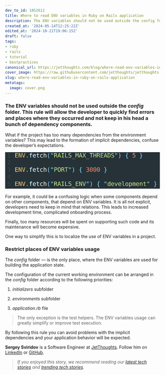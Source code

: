 ```yaml
---
dev_to_id: 1852612
title: Where to read ENV variables in Ruby on Rails application
description: The ENV variables should not be used outside the config folder. This rule will allow the...
created_at: '2024-05-14T12:25:22Z'
edited_at: '2024-10-21T19:06:15Z'
draft: false
tags:
- ruby
- rails
- tutorial
- bestpractices
canonical_url: https://jetthoughts.com/blog/where-read-env-variables-in-ruby-on-rails-application/
cover_image: https://raw.githubusercontent.com/jetthoughts/jetthoughts.github.io/master/content/blog/where-read-env-variables-in-ruby-on-rails-application/cover.png
slug: where-read-env-variables-in-ruby-on-rails-application
metatags:
  image: cover.png
---
```


### The ENV variables should not be used outside the *config* folder. This rule will allow the developer to quickly find errors and places where they occurred and not keep in his head a bunch of dependency components.

What if the project has too many dependencies from the environment variables? This may lead to the formation of implicit dependencies, confuse the developer’s expectations.

![](file_0.png)

For example, it could be a confusing logic when some components depend on other components, that depend on ENV variables. It is all not explicit, developers need to keep in mind that relations. This leads to increased development time, complicated onboarding process.

Finally, too many resources will be spent on supporting such code and its maintenance will become expensive.

One way to simplify this is to localize the use of ENV variables in a project.

### Restrict places of ENV variables usage

The *config* folder — is the only place, where the ENV variables are used for building the application state.

The configuration of the current working environment can be arranged in the *config* folder according to the following priorities:

 1. *initializers* subfolder

 2. *environments* subfolder

 3. *application.rb* file
>  The only exception is the test helpers. The ENV variables usage can greatly simplify or improve test execution.

By following this rule you can avoid problems with the implicit dependencies and your application behavior will be expected.

**Sergey Sviridov** is a Software Engineer at [JetThoughts](https://www.jetthoughts.com/). Follow him on [LinkedIn](https://www.linkedin.com/in/sergey-sviridov-83007199) or [GitHub](https://github.com/SviridovSV).
>  *If you enjoyed this story, we recommend reading our [latest tech stories](https://jtway.co/latest) and [trending tech stories](https://jtway.co/trending).*
